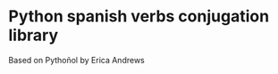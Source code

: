 Python spanish verbs conjugation library
========================================

Based on Pythoñol by Erica Andrews


